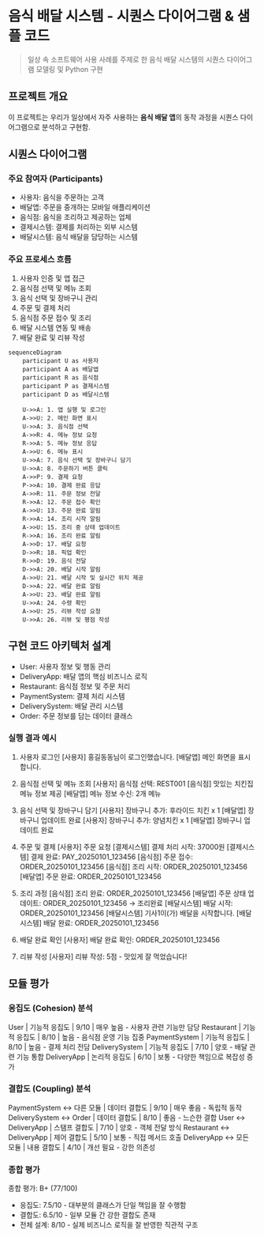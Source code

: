 # 음식 배달 시스템 - 시퀀스 다이어그램 & 샘플 코드
> 일상 속 소프트웨어 사용 사례를 주제로 한 음식 배달 시스템의 시퀀스 다이어그램 모델링 및 Python 구현

## 프로젝트 개요
이 프로젝트는 우리가 일상에서 자주 사용하는 **음식 배달 앱**의 동작 과정을 시퀀스 다이어그램으로 분석하고 구현함.


## 시퀀스 다이어그램
### 주요 참여자 (Participants)

- 사용자: 음식을 주문하는 고객
- 배달앱: 주문을 중개하는 모바일 애플리케이션
- 음식점: 음식을 조리하고 제공하는 업체
- 결제시스템: 결제를 처리하는 외부 시스템
- 배달시스템: 음식 배달을 담당하는 시스템

### 주요 프로세스 흐름

1. 사용자 인증 및 앱 접근
2. 음식점 선택 및 메뉴 조회
3. 음식 선택 및 장바구니 관리
4. 주문 및 결제 처리
5. 음식점 주문 접수 및 조리
6. 배달 시스템 연동 및 배송
7. 배달 완료 및 리뷰 작성

```mermaid
sequenceDiagram
    participant U as 사용자
    participant A as 배달앱
    participant R as 음식점
    participant P as 결제시스템
    participant D as 배달시스템
    
    U->>A: 1. 앱 실행 및 로그인
    A->>U: 2. 메인 화면 표시
    U->>A: 3. 음식점 선택
    A->>R: 4. 메뉴 정보 요청
    R->>A: 5. 메뉴 정보 응답
    A->>U: 6. 메뉴 표시
    U->>A: 7. 음식 선택 및 장바구니 담기
    U->>A: 8. 주문하기 버튼 클릭
    A->>P: 9. 결제 요청
    P->>A: 10. 결제 완료 응답
    A->>R: 11. 주문 정보 전달
    R->>A: 12. 주문 접수 확인
    A->>U: 13. 주문 완료 알림
    R->>A: 14. 조리 시작 알림
    A->>U: 15. 조리 중 상태 업데이트
    R->>A: 16. 조리 완료 알림
    A->>D: 17. 배달 요청
    D->>R: 18. 픽업 확인
    R->>D: 19. 음식 전달
    D->>A: 20. 배달 시작 알림
    A->>U: 21. 배달 시작 및 실시간 위치 제공
    D->>A: 22. 배달 완료 알림
    A->>U: 23. 배달 완료 알림
    U->>A: 24. 수령 확인
    A->>U: 25. 리뷰 작성 요청
    U->>A: 26. 리뷰 및 평점 작성
```

## 구현 코드 아키텍처 설계

- User: 사용자 정보 및 행동 관리
- DeliveryApp: 배달 앱의 핵심 비즈니스 로직
- Restaurant: 음식점 정보 및 주문 처리
- PaymentSystem: 결제 처리 시스템
- DeliverySystem: 배달 관리 시스템
- Order: 주문 정보를 담는 데이터 클래스

### 실행 결과 예시

1. 사용자 로그인
[사용자] 홍길동동님이 로그인했습니다.
[배달앱] 메인 화면을 표시합니다.

2. 음식점 선택 및 메뉴 조회
[사용자] 음식점 선택: REST001
[음식점] 맛있는 치킨집 메뉴 정보 제공
[배달앱] 메뉴 정보 수신: 2개 메뉴

3. 음식 선택 및 장바구니 담기
[사용자] 장바구니 추가: 후라이드 치킨 x 1
[배달앱] 장바구니 업데이트 완료
[사용자] 장바구니 추가: 양념치킨 x 1
[배달앱] 장바구니 업데이트 완료

4. 주문 및 결제
[사용자] 주문 요청
[결제시스템] 결제 처리 시작: 37000원
[결제시스템] 결제 완료: PAY_20250101_123456
[음식점] 주문 접수: ORDER_20250101_123456
[음식점] 조리 시작: ORDER_20250101_123456
[배달앱] 주문 완료: ORDER_20250101_123456

5. 조리 과정
[음식점] 조리 완료: ORDER_20250101_123456
[배달앱] 주문 상태 업데이트: ORDER_20250101_123456 -> 조리완료
[배달시스템] 배달 시작: ORDER_20250101_123456
[배달시스템] 기사1이(가) 배달을 시작합니다.
[배달시스템] 배달 완료: ORDER_20250101_123456

6. 배달 완료 확인
[사용자] 배달 완료 확인: ORDER_20250101_123456

7. 리뷰 작성
[사용자] 리뷰 작성: 5점 - 맛있게 잘 먹었습니다!


## 모듈 평가

### 응집도 (Cohesion) 분석

User | 기능적 응집도 | 9/10 | 매우 높음 - 사용자 관련 기능만 담당 
Restaurant | 기능적 응집도 | 8/10 | 높음 - 음식점 운영 기능 집중 
PaymentSystem | 기능적 응집도 | 8/10 | 높음 - 결제 처리 전담 
DeliverySystem | 기능적 응집도 | 7/10 | 양호 - 배달 관련 기능 통합 
DeliveryApp | 논리적 응집도 | 6/10 | 보통 - 다양한 책임으로 복잡성 증가 

### 결합도 (Coupling) 분석

PaymentSystem ↔ 다른 모듈 | 데이터 결합도 | 9/10 | 매우 좋음 - 독립적 동작 
DeliverySystem ↔ Order | 데이터 결합도 | 8/10 | 좋음 - 느슨한 결합 
User ↔ DeliveryApp | 스탬프 결합도 | 7/10 | 양호 - 객체 전달 방식 
Restaurant ↔ DeliveryApp | 제어 결합도 | 5/10 | 보통 - 직접 메서드 호출 
DeliveryApp ↔ 모든 모듈 | 내용 결합도 | 4/10 | 개선 필요 - 강한 의존성 

### 종합 평가

종합 평가: B+ (77/100)
- 응집도: 7.5/10 - 대부분의 클래스가 단일 책임을 잘 수행함
- 결합도: 6.5/10 - 일부 모듈 간 강한 결합도 존재
- 전체 설계: 8/10 - 실제 비즈니스 로직을 잘 반영한 직관적 구조
